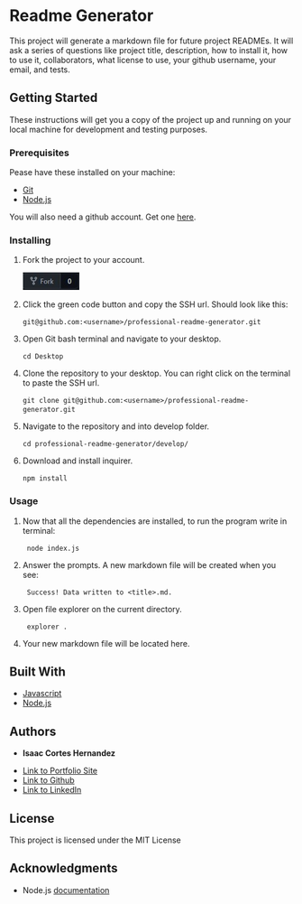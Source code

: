 # Readme Generator

This project will generate a markdown file for future project READMEs. It will ask a series of questions like project title, description, how to install it, how to use it, collaborators, what license to use, your github username, your email, and tests.

## Getting Started

These instructions will get you a copy of the project up and running on your local machine for development and testing purposes.

### Prerequisites

Pease have these installed on your machine:
* [Git](https://git-scm.com/downloads)
* [Node.js](https://nodejs.org/en/download/)

You will also need a github account. Get one [here](https://github.com/).

### Installing

1. Fork the project to your account.

    ![image of fork](develop/img/fork.jpg)

2. Click the green code button and copy the SSH url. Should look like this:
    ```
    git@github.com:<username>/professional-readme-generator.git
    ```
3. Open Git bash terminal and navigate to your desktop.
    ```
    cd Desktop
    ```
4. Clone the repository to your desktop. You can right click on the terminal to paste the SSH url.
    ```
    git clone git@github.com:<username>/professional-readme-generator.git
    ```
5. Navigate to the repository and into develop folder.
    ```
    cd professional-readme-generator/develop/
    ```
6. Download and install inquirer.
    ```
    npm install
    ```

### Usage

1. Now that all the dependencies are installed, to run the program write in terminal:

        node index.js

2. Answer the prompts. A new markdown file will be created when you see:

        Success! Data written to <title>.md.

3. Open file explorer on the current directory.

        explorer .

4. Your new markdown file will be located here.

## Built With

* [Javascript](https://developer.mozilla.org/en-US/docs/Web/JavaScript)
* [Node.js](https://nodejs.org/docs/latest-v15.x/api/)

## Authors

* **Isaac Cortes Hernandez** 

- [Link to Portfolio Site](https://icortes.github.io/my-first-portfolio/)
- [Link to Github](https://github.com/icortes)
- [Link to LinkedIn](https://www.linkedin.com/in/cortes-isaac)

## License

This project is licensed under the MIT License 

## Acknowledgments

* Node.js [documentation](https://nodejs.org/docs/latest-v15.x/api/fs.html#fs_fs_writefile_file_data_options_callback)
